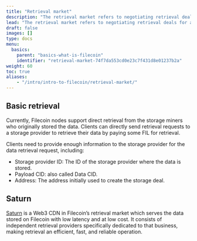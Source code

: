 ```yaml
---
title: "Retrieval market"
description: "The retrieval market refers to negotiating retrieval deals for a provider to serve stored data to a client. In this agreement, the client agrees to pay the retrieval provider a certain amount of FIL for a given piece of data."
lead: "The retrieval market refers to negotiating retrieval deals for a provider to serve stored data to a client. In this agreement, the client agrees to pay the retrieval provider a certain amount of FIL for a given piece of data."
draft: false
images: []
type: docs
menu:
  basics:
    parent: "basics-what-is-filecoin"
    identifier: "retrieval-market-74f7da553cd0e23c7f431d8e01237b2a"
weight: 60
toc: true
aliases:
    - "/intro/intro-to-filecoin/retrieval-market/"
---
```


## Basic retrieval  

Currently, Filecoin nodes support direct retrieval from the storage miners who originally stored the data. Clients can directly send retrieval requests to a storage provider to retrieve their data by paying some FIL for retrieval.  

Clients need to provide enough information to the storage provider for the data retrieval request, including:

- Storage provider ID: The ID of the storage provider where the data is stored.
- Payload CID: also called Data CID.
- Address: The address initially used to create the storage deal.

## Saturn

[Saturn](https://strn.network/) is a Web3 CDN in Filecoin’s retrieval market which serves the data stored on Filecoin with low latency and at low cost. It consists of independent retrieval providers specifically dedicated to that business, making retrieval an efficient, fast, and reliable operation.
